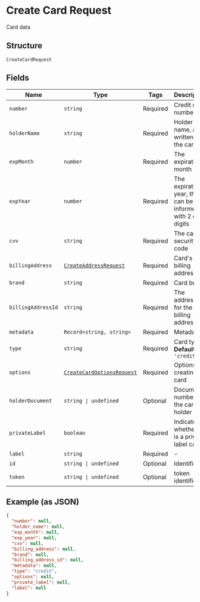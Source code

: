 
# Create Card Request

Card data

## Structure

`CreateCardRequest`

## Fields

| Name | Type | Tags | Description |
|  --- | --- | --- | --- |
| `number` | `string` | Required | Credit card number |
| `holderName` | `string` | Required | Holder name, as written on the card |
| `expMonth` | `number` | Required | The expiration month |
| `expYear` | `number` | Required | The expiration year, that can be informed with 2 or 4 digits |
| `cvv` | `string` | Required | The card's security code |
| `billingAddress` | [`CreateAddressRequest`](../../doc/models/create-address-request.md) | Required | Card's billing address |
| `brand` | `string` | Required | Card brand |
| `billingAddressId` | `string` | Required | The address id for the billing address |
| `metadata` | `Record<string, string>` | Required | Metadata |
| `type` | `string` | Required | Card type<br>**Default**: `'credit'` |
| `options` | [`CreateCardOptionsRequest`](../../doc/models/create-card-options-request.md) | Required | Options for creating the card |
| `holderDocument` | `string \| undefined` | Optional | Document number for the card's holder |
| `privateLabel` | `boolean` | Required | Indicates whether it is a private label card |
| `label` | `string` | Required | - |
| `id` | `string \| undefined` | Optional | Identifier |
| `token` | `string \| undefined` | Optional | token identifier |

## Example (as JSON)

```json
{
  "number": null,
  "holder_name": null,
  "exp_month": null,
  "exp_year": null,
  "cvv": null,
  "billing_address": null,
  "brand": null,
  "billing_address_id": null,
  "metadata": null,
  "type": "credit",
  "options": null,
  "private_label": null,
  "label": null
}
```

